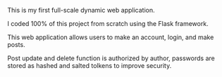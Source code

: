This is my first full-scale dynamic web application. 

I coded 100% of this project from scratch using the Flask framework. 

This web application allows users to make an account, login, and make posts. 

Post update and delete function is authorized by author, passwords are stored as hashed and salted tolkens to improve security.
